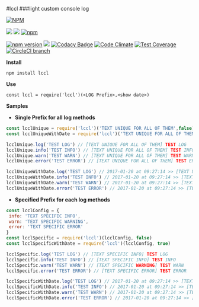 #lccl
###light custom console log

[![NPM](https://nodei.co/npm/lccl.png?downloads=true&downloadRank=true&stars=true)](https://nodei.co/npm/lccl/)

[![](https://img.shields.io/badge/autor-Marco%20Somma-lightgrey.svg?style=flat)](https://www.npmjs.com/~marcosomma) [![](https://img.shields.io/badge/license-ISC-blue.svg?style=flat)](https://www.npmjs.com/package/lccl) [![npm](https://img.shields.io/npm/dm/lccl.svg)](https://www.npmjs.com/package/lccl)

[![npm version](https://badge.fury.io/js/lccl.svg)](http://badge.fury.io/js/lccl) [![](https://img.shields.io/badge/version-STABLE-brightgreen.svg)](https://www.npmjs.com/package/lccl) [![Codacy Badge](https://api.codacy.com/project/badge/grade/a2ee79ed96884b899115ae44106537f8)](https://www.codacy.com/app/makso1979/lccl) [![Code Climate](https://codeclimate.com/github/marcosomma/lccl/badges/gpa.svg)](https://codeclimate.com/github/marcosomma/lccl) [![Test Coverage](https://codeclimate.com/github/marcosomma/lccl/badges/coverage.svg)](https://codeclimate.com/github/marcosomma/lccl) [![CircleCI branch](https://img.shields.io/circleci/project/marcosomma/lccl/master.svg)](https://circleci.com/gh/marcosomma/lccl/tree/master)

**Install**

`npm install lccl `

**Use**

`const lccl = require('lccl')(<LOG Prefix>,<show date>)`

**Samples**

- **Single Prefix for all log methods**
```javascript
const lcclUnique = require('lccl')('TEXT UNIQUE FOR ALL OF THEM',false)
const lcclUniqueWithDate = require('lccl')('TEXT UNIQUE FOR ALL OF THEM',true)

lcclUnique.log('TEST LOG') // [TEXT UNIQUE FOR ALL OF THEM] TEST LOG
lcclUnique.info('TEST INFO') // [TEXT UNIQUE FOR ALL OF THEM] TEST INFO
lcclUnique.warn('TEST WARN') // [TEXT UNIQUE FOR ALL OF THEM] TEST WARN
lcclUnique.error('TEST ERROR') // [TEXT UNIQUE FOR ALL OF THEM] TEST ERROR

lcclUniqueWithDate.log('TEST LOG') // 2017-01-20 at 09:27:14 >> [TEXT UNIQUE FOR ALL OF THEM] TEST LOG
lcclUniqueWithDate.info('TEST INFO') // 2017-01-20 at 09:27:14 >> [TEXT UNIQUE FOR ALL OF THEM] TEST INFO
lcclUniqueWithDate.warn('TEST WARN') // 2017-01-20 at 09:27:14 >> [TEXT UNIQUE FOR ALL OF THEM] TEST WARN
lcclUniqueWithDate.error('TEST ERROR') // 2017-01-20 at 09:27:14 >> [TEXT UNIQUE FOR ALL OF THEM] TEST ERROR

```


- **Specified Prefix for each log methods**
```javascript
const lcclConfig = {
 info: 'TEXT SPECIFIC INFO',
 warn: 'TEXT SPECIFIC WARNING',
 error: 'TEXT SPECIFIC ERROR'
}
const lcclSpecific = require('lccl')(lcclConfig, false)
const lcclSpecificWithDate = require('lccl')(lcclConfig, true)

lcclSpecific.log('TEST LOG') // [TEXT SPECIFIC INFO] TEST LOG
lcclSpecific.info('TEST INFO') // [TEXT SPECIFIC INFO] TEST INFO
lcclSpecific.warn('TEST WARN') // [TEXT SPECIFIC WARNING] TEST WARN
lcclSpecific.error('TEST ERROR') // [TEXT SPECIFIC ERROR] TEST ERROR

lcclSpecificWithDate.log('TEST LOG') // 2017-01-20 at 09:27:14 >> [TEXT SPECIFIC INFO] TEST LOG
lcclSpecificWithDate.info('TEST INFO') // 2017-01-20 at 09:27:14 >> [TEXT SPECIFIC INFO] TEST INFO
lcclSpecificWithDate.warn('TEST WARN') // 2017-01-20 at 09:27:14 >> [TEXT SPECIFIC WARNING] TEST WARN
lcclSpecificWithDate.error('TEST ERROR') // 2017-01-20 at 09:27:14 >> [TEXT SPECIFIC ERROR] TEST ERROR

```
